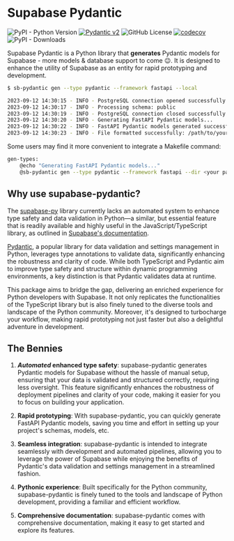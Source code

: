# Supabase Pydantic

![PyPI - Python Version](https://img.shields.io/pypi/pyversions/supabase-pydantic)
[![Pydantic v2](https://img.shields.io/endpoint?url=https://raw.githubusercontent.com/pydantic/pydantic/main/docs/badge/v2.json)](https://pydantic.dev)
![GitHub License](https://img.shields.io/github/license/kmbhm1/supabase-pydantic)
[![codecov](https://codecov.io/github/kmbhm1/supabase-pydantic/graph/badge.svg?token=PYOJPJTOLM)](https://codecov.io/github/kmbhm1/supabase-pydantic)
![PyPI - Downloads](https://img.shields.io/pypi/dm/supabase-pydantic)


Supabase Pydantic is a Python library that **generates** Pydantic models for Supabase - more models & database support to come :wink:.  It is designed to enhance the utility of Supabase as an entity for rapid prototyping and development. 

``` bash title="A First Example" hl_lines="1"
$ sb-pydantic gen --type pydantic --framework fastapi --local

2023-09-12 14:30:15 - INFO - PostgreSQL connection opened successfully
2023-09-12 14:30:17 - INFO - Processing schema: public
2023-09-12 14:30:19 - INFO - PostgreSQL connection closed successfully
2023-09-12 14:30:20 - INFO - Generating FastAPI Pydantic models...
2023-09-12 14:30:22 - INFO - FastAPI Pydantic models generated successfully: /path/to/your/project/entities/fastapi/schemas_latest.py
2023-09-12 14:30:23 - INFO - File formatted successfully: /path/to/your/project/entities/fastapi/schemas_latest.py
```

Some users may find it more convenient to integrate a Makefile command:

``` bash title="Makefile"
gen-types:
    @echo "Generating FastAPI Pydantic models..."
    @sb-pydantic gen --type pydantic --framework fastapi --dir <your path> --local
```

## Why use supabase-pydantic?

The [supabase-py](https://github.com/supabase-community/supabase-py) library currently lacks an automated system to enhance type safety and data validation in Python—a similar, but essential feature that is readily available and highly useful in the JavaScript/TypeScript library, as outlined in [Supabase's documentation](https://supabase.com/docs/reference/javascript/typescript-support#generating-typescript-types).

[Pydantic](https://docs.pydantic.dev/latest/), a popular library for data validation and settings management in Python, leverages type annotations to validate data, significantly enhancing the robustness and clarity of code. While both TypeScript and Pydantic aim to improve type safety and structure within dynamic programming environments, a key distinction is that Pydantic validates data at runtime.

This package aims to bridge the gap, delivering an enriched experience for Python developers with Supabase. It not only replicates the functionalities of the TypeScript library but is also finely tuned to the diverse tools and landscape of the Python community. Moreover, it's designed to turbocharge your workflow, making rapid prototyping not just faster but also a delightful adventure in development.

## The Bennies

1. ***Automated* enhanced type safety**: supabase-pydantic generates Pydantic models for Supabase without the hassle of manual setup, ensuring that your data is validated and structured correctly, requiring less oversight. This feature significantly enhances the robustness of deployment pipelines and clarity of your code, making it easier for you to focus on building your application.

2. **Rapid prototyping**: With supabase-pydantic, you can quickly generate FastAPI Pydantic models, saving you time and effort in setting up your project's schemas, models, etc.

3. **Seamless integration**: supabase-pydantic is intended to integrate seamlessly with development and automated pipelines, allowing you to leverage the power of Supabase while enjoying the benefits of Pydantic's data validation and settings management in a streamlined fashion.

4. **Pythonic experience**: Built specifically for the Python community, supabase-pydantic is finely tuned to the tools and landscape of Python development, providing a familiar and efficient workflow.

5. **Comprehensive documentation**: supabase-pydantic comes with comprehensive documentation, making it easy to get started and explore its features.

